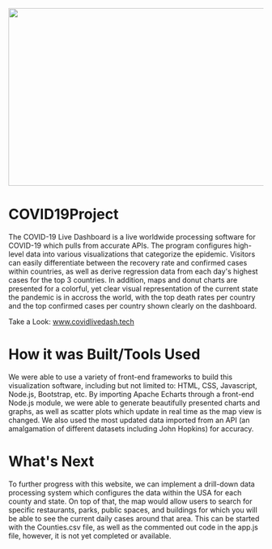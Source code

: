 <p align = "center">
  <img src = "https://user-images.githubusercontent.com/65971326/104558514-ea948700-5610-11eb-8d2c-5451e057e1b6.png" width = "600" height = "350" >
</p>

# COVID19Project

The COVID-19 Live Dashboard is a live worldwide processing software for COVID-19 which pulls from accurate APIs. The program configures high-level data into various visualizations that categorize the epidemic. Visitors can easily differentiate between the recovery rate and confirmed cases within countries, as well as derive regression data from each day's highest cases for the top 3 countries. In addition, maps and donut charts are presented for a colorful, yet clear visual representation of the current state the pandemic is in accross the world, with the top death rates per country and the top confirmed cases per country shown clearly on the dashboard.

Take a Look: www.covidlivedash.tech

# How it was Built/Tools Used

We were able to use a variety of front-end frameworks to build this visualization software, including but not limited to: HTML, CSS, Javascript, Node.js, Bootstrap, etc. By importing Apache Echarts through a front-end Node.js module, we were able to generate beautifully presented charts and graphs, as well as scatter plots which update in real time as the map view is changed. We also used the most updated data imported from an API (an amalgamation of different datasets including John Hopkins) for accuracy.

# What's Next

To further progress with this website, we can implement a drill-down data processing system which configures the data within the USA for each county and state. On top of that, the map would allow users to search for specific restaurants, parks, public spaces, and buildings for which you will be able to see the current daily cases around that area. This can be started with the Counties.csv file, as well as the commented out code in the app.js file, however, it is not yet completed or available.
